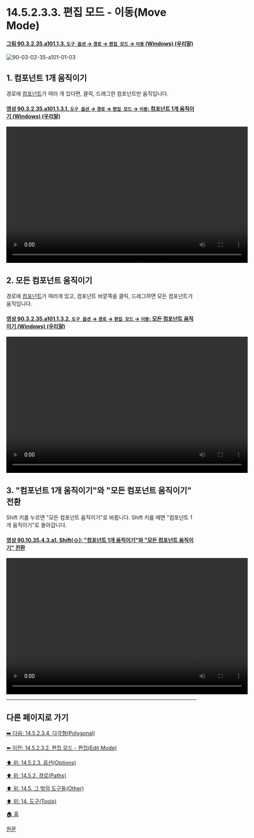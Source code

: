 # 14.5.2.3.3. 편집 모드 - 이동(Move Mode)

<a id="90-03-02-35-a101-01-03"></a>

#### [그림 90.3.2.35.a101.1.3. `도구 옵션` → `경로` → `편집 모드` → `이동` (Windows) (우리말)](./90-03-02-35-paths.md#90-03-02-35-a101-01-03)
![90-03-02-35-a101-01-03](https://github.com/wonder13662/gimp/assets/15767104/3a55efe4-c856-4a28-a9c8-935a0e7dd047)

<a id="14-05-02-03-03-s1"></a>

## 1. 컴포넌트 1개 움직이기
경로에 [컴포넌트](./19-glossaryx-path_component.md)가 여러 개 있다면, 클릭, 드래그한 컴포넌트만 움직입니다.

<a id="90-03-02-35-a101-01-03-01"></a>

#### [영상 90.3.2.35.a101.1.3.1. `도구 옵션` → `경로` → `편집 모드` → `이동`: 컴포넌트 1개 움직이기 (Windows) (우리말)](./90-03-02-35-paths.md#90-03-02-35-a101-01-03-01)
<video controls="controls" width="640" height="360" src="https://github.com/wonder13662/gimp/assets/15767104/6d2bf5f0-1f47-4d81-8d2d-af205c47d928"></video>

<a id="14-05-02-03-03-s2"></a>

## 2. 모든 컴포넌트 움직이기
경로에 [컴포넌트](./19-glossaryx-path_component.md)가 여러개 있고, 컴포넌트 바깥쪽을 클릭, 드래그하면 모든 컴포넌트가 움직입니다.

<a id="90-03-02-35-a101-01-03-02"></a>

#### [영상 90.3.2.35.a101.1.3.2. `도구 옵션` → `경로` → `편집 모드` → `이동`: 모든 컴포넌트 움직이기 (Windows) (우리말)](./90-03-02-35-paths.md#90-03-02-35-a101-01-03-02)
<video controls="controls" width="640" height="360" src="https://github.com/wonder13662/gimp/assets/15767104/920a4725-a5d7-42b3-b991-d30c3359557c"></video>

<a id="14-05-02-03-03-s3"></a>

## 3. "컴포넌트 1개 움직이기"와  "모든 컴포넌트 움직이기" 전환
Shift 키를 누르면 "모든 컴포넌트 움직이기"로 바뀝니다. Shift 키를 떼면 "컴포넌트 1개 움직이기"로 돌아갑니다.

<a id="90-10-35-04-03-a1"></a>

#### [영상 90.10.35.4.3.a1. Shift(⇧): "컴포넌트 1개 움직이기"와  "모든 컴포넌트 움직이기" 전환](./90-10-35-04-03-toggle_move_single_n_all.md#90-10-35-04-03-a1)
<video controls="controls" width="640" height="360" src="https://github.com/wonder13662/gimp/assets/15767104/73468038-00fa-4823-a370-b8885ef32bb5"></video>

***

## 다른 페이지로 가기

[➡️ 다음: 14.5.2.3.4. 다각형(Polygonal)](./14-05-02-03-04-polygonal.md)

[⬅️ 이전: 14.5.2.3.2. 편집 모드 - 편집(Edit Mode)](./14-05-02-03-02-edit_mode.md)

[⬆️ 위: 14.5.2.3. 옵션(Options)](./14-05-02-03-00-options.md)

[⬆️ 위: 14.5.2. 경로(Paths)](./14-05-02-00-paths.md)

[⬆️ 위: 14.5. 그 밖의 도구들(Other)](./14-05-00-other.md)

[⬆️ 위: 14. 도구(Tools)](./14-00-tools.md)

[🏠 홈](./00-home.md)

[원문](https://docs.gimp.org/2.10/ko/gimp-tool-path.html#idm16522)